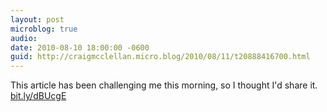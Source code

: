 ```yaml
---
layout: post
microblog: true
audio: 
date: 2010-08-10 18:00:00 -0600
guid: http://craigmcclellan.micro.blog/2010/08/11/t20888416700.html
---
```

This article has been challenging me this morning, so I thought I'd share it. [bit.ly/dBUcgE](http://bit.ly/dBUcgE)
